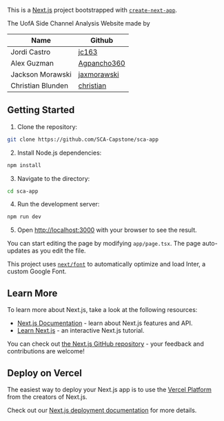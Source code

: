 This is a [Next.js](https://nextjs.org/) project bootstrapped with [`create-next-app`](https://github.com/vercel/next.js/tree/canary/packages/create-next-app).

The UofA Side Channel Analysis Website made by 

| Name              | Github                                        |
|-------------------|-----------------------------------------------|
| Jordi Castro      | [jc163](https://github.com/jordicastro)       |
| Alex Guzman       | [Agpancho360](https://github.com/Agpancho360) |
| Jackson Morawski  | [jaxmorawski](https://github.com/jaxmorawski) |
| Christian Blunden | [christian](https://github.com)               |


## Getting Started

1. Clone the repository:
``` bash
git clone https://github.com/SCA-Capstone/sca-app
```
2. Install Node.js dependencies:
``` bash
npm install
```

3. Navigate to the directory:
``` bash
cd sca-app
```
4. Run the development server:

```bash
npm run dev
```

5. Open [http://localhost:3000](http://localhost:3000) with your browser to see the result.

You can start editing the page by modifying `app/page.tsx`. The page auto-updates as you edit the file.

This project uses [`next/font`](https://nextjs.org/docs/basic-features/font-optimization) to automatically optimize and load Inter, a custom Google Font.

## Learn More

To learn more about Next.js, take a look at the following resources:

- [Next.js Documentation](https://nextjs.org/docs) - learn about Next.js features and API.
- [Learn Next.js](https://nextjs.org/learn) - an interactive Next.js tutorial.

You can check out [the Next.js GitHub repository](https://github.com/vercel/next.js/) - your feedback and contributions are welcome!

## Deploy on Vercel

The easiest way to deploy your Next.js app is to use the [Vercel Platform](https://vercel.com/new?utm_medium=default-template&filter=next.js&utm_source=create-next-app&utm_campaign=create-next-app-readme) from the creators of Next.js.

Check out our [Next.js deployment documentation](https://nextjs.org/docs/deployment) for more details.
